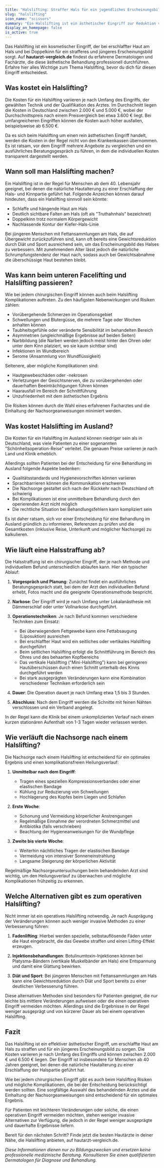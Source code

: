 ```yaml
---
title: "Halslifting: Straffer Hals für ein jugendliches Erscheinungsbild"
slug: "halslifting"
icon_name: "scissors"
summary: "Ein Halslifting ist ein ästhetischer Eingriff zur Reduktion von Doppelkinn und Hautfalten im Halsbereich, der für ein jüngeres Aussehen sorgt."
display_on_homepage: false
is_active: true
---
```


Das Halslifting ist ein kosmetischer Eingriff, der bei erschlaffter Haut am Hals und bei Doppelkinn für ein strafferes und jüngeres Erscheinungsbild sorgt. Auf **hautarzt-vergleich.de** findest du erfahrene Dermatologen und Fachärzte, die diese ästhetische Behandlung professionell durchführen. Erfahre hier alles Wichtige zum Thema Halslifting, bevor du dich für diesen Eingriff entscheidest.

## Was kostet ein Halslifting?

Die Kosten für ein Halslifting variieren je nach Umfang des Eingriffs, der gewählten Technik und der Qualifikation des Arztes. Im Durchschnitt liegen die Kosten in Deutschland zwischen 2.000 € und 5.000 €, wobei der Durchschnittspreis nach einem Preisvergleich bei etwa 3.600 € liegt. Bei umfangreicheren Eingriffen können die Kosten auch höher ausfallen, beispielsweise ab 6.500 €. 

Da es sich beim Halslifting um einen rein ästhetischen Eingriff handelt, werden die Kosten in der Regel nicht von den Krankenkassen übernommen. Es ist ratsam, vor dem Eingriff mehrere Angebote zu vergleichen und ein ausführliches Beratungsgespräch zu führen, in dem die individuellen Kosten transparent dargestellt werden.

## Wann soll man Halslifting machen?

Ein Halslifting ist in der Regel für Menschen ab dem 40. Lebensjahr geeignet, bei denen die natürliche Hautalterung zu einer Erschlaffung der Hals- und Kinnpartie geführt hat. Folgende Anzeichen können darauf hindeuten, dass ein Halslifting sinnvoll sein könnte:

- Schlaffe und hängende Haut am Hals
- Deutlich sichtbare Falten am Hals (oft als "Truthahnhals" bezeichnet)
- Doppelkinn trotz normalem Körpergewicht
- Nachlassende Kontur der Kiefer-Hals-Linie

Bei jüngeren Menschen mit Fettansammlungen am Hals, die auf Übergewicht zurückzuführen sind, kann oft bereits eine Gewichtsreduktion durch Diät und Sport ausreichend sein, um das Erscheinungsbild des Halses zu verbessern. Mit zunehmendem Alter lässt jedoch die natürliche Schrumpfungstendenz der Haut nach, sodass auch bei Gewichtsabnahme die überschüssige Haut bestehen bleibt.

## Was kann beim unteren Facelifting und Halslifting passieren?

Wie bei jedem chirurgischen Eingriff können auch beim Halslifting Komplikationen auftreten. Zu den häufigsten Nebenwirkungen und Risiken zählen:

- Vorübergehende Schmerzen im Operationsgebiet
- Schwellungen und Blutergüsse, die mehrere Tage oder Wochen anhalten können
- Taubheitsgefühle oder veränderte Sensibilität im behandelten Bereich
- Asymmetrien (ungleichmäßige Ergebnisse auf beiden Seiten)
- Narbbildung (die Narben werden jedoch meist hinter den Ohren oder unter dem Kinn platziert, wo sie kaum sichtbar sind)
- Infektionen im Wundbereich
- Serome (Ansammlung von Wundflüssigkeit)

Seltenere, aber mögliche Komplikationen sind:

- Hautgewebeschäden oder -nekrosen
- Verletzungen der Gesichtsnerven, die zu vorübergehenden oder dauerhaften Beeinträchtigungen führen können
- Haarausfall im Bereich der Schnittführung
- Unzufriedenheit mit dem ästhetischen Ergebnis

Die Risiken können durch die Wahl eines erfahrenen Facharztes und die Einhaltung der Nachsorgeanweisungen minimiert werden.

## Was kostet Halslifting im Ausland?

Die Kosten für ein Halslifting im Ausland können niedriger sein als in Deutschland, was viele Patienten zu einer sogenannten "Schönheitsoperation-Reise" verleitet. Die genauen Preise variieren je nach Land und Klinik erheblich.

Allerdings sollten Patienten bei der Entscheidung für eine Behandlung im Ausland folgende Aspekte bedenken:

- Qualitätsstandards und Hygienevorschriften können variieren
- Sprachbarrieren können die Kommunikation erschweren
- Die Nachsorge gestaltet sich nach der Rückkehr nach Deutschland oft schwierig
- Bei Komplikationen ist eine unmittelbare Behandlung durch den operierenden Arzt nicht möglich
- Die rechtliche Situation bei Behandlungsfehlern kann kompliziert sein

Es ist daher ratsam, sich vor einer Entscheidung für eine Behandlung im Ausland gründlich zu informieren, Referenzen zu prüfen und die Gesamtkosten (inklusive Reise, Unterkunft und möglicher Nachsorge) zu kalkulieren.

## Wie läuft eine Halsstraffung ab?

Die Halsstraffung ist ein chirurgischer Eingriff, der je nach Methode und individuellem Befund unterschiedlich ablaufen kann. Hier ein typischer Ablauf:

1. **Vorgespräch und Planung**: Zunächst findet ein ausführliches Beratungsgespräch statt, bei dem der Arzt den individuellen Befund erhebt, Fotos macht und die geeignete Operationsmethode bespricht.

2. **Narkose**: Der Eingriff wird je nach Umfang unter Lokalanästhesie mit Dämmerschlaf oder unter Vollnarkose durchgeführt.

3. **Operationstechniken**: Je nach Befund kommen verschiedene Techniken zum Einsatz:
   - Bei überwiegendem Fettgewebe kann eine Fettabsaugung (Liposuktion) ausreichen
   - Bei erschlaffter Haut wird ein seitliches oder vertikales Halslifting durchgeführt
   - Beim seitlichen Halslifting erfolgt die Schnittführung im Bereich des Ohres und des behaarten Kopfbereichs
   - Das vertikale Halslifting ("Mini-Halslifting") kann bei geringeren Hautüberschüssen durch einen Schnitt unterhalb des Kinns durchgeführt werden
   - Bei stark ausgeprägten Veränderungen kann eine Kombination verschiedener Techniken erforderlich sein

4. **Dauer**: Die Operation dauert je nach Umfang etwa 1,5 bis 3 Stunden.

5. **Abschluss**: Nach dem Eingriff werden die Schnitte mit feinen Nähten verschlossen und ein Verband angelegt.

In der Regel kann die Klinik bei einem unkomplizierten Verlauf nach einem kurzen stationären Aufenthalt von 1-3 Tagen wieder verlassen werden.

## Wie verläuft die Nachsorge nach einem Halslifting?

Die Nachsorge nach einem Halslifting ist entscheidend für ein optimales Ergebnis und einen komplikationsfreien Heilungsverlauf:

1. **Unmittelbar nach dem Eingriff**:
   - Tragen eines speziellen Kompressionsverbandes oder einer elastischen Bandage
   - Kühlung zur Reduzierung von Schwellungen
   - Hochlagerung des Kopfes beim Liegen und Schlafen

2. **Erste Woche**:
   - Schonung und Vermeidung körperlicher Anstrengungen
   - Regelmäßige Einnahme der verordneten Schmerzmittel und Antibiotika (falls verschrieben)
   - Beachtung der Hygieneanweisungen für die Wundpflege

3. **Zweite bis vierte Woche**:
   - Weiterhin nächtliches Tragen der elastischen Bandage
   - Vermeidung von intensiver Sonneneinstrahlung
   - Langsame Steigerung der körperlichen Aktivität

Regelmäßige Nachsorgeuntersuchungen beim behandelnden Arzt sind wichtig, um den Heilungsverlauf zu überwachen und mögliche Komplikationen frühzeitig zu erkennen.

## Welche Alternativen gibt es zum operativen Halslifting?

Nicht immer ist ein operatives Halslifting notwendig. Je nach Ausprägung der Veränderungen können auch weniger invasive Methoden zu einer Verbesserung führen:

1. **Fadenlifting**: Hierbei werden spezielle, selbstauflösende Fäden unter die Haut eingebracht, die das Gewebe straffen und einen Lifting-Effekt erzeugen.

2. **Injektionsbehandlungen**: Botulinumtoxin-Injektionen können bei Platysma-Bändern (vertikale Muskelbänder am Hals) eine Entspannung und damit eine Glättung bewirken.

3. **Diät und Sport**: Bei jüngeren Menschen mit Fettansammlungen am Hals kann eine Gewichtsreduktion durch Diät und Sport bereits zu einer deutlichen Verbesserung führen.

Diese alternativen Methoden sind besonders für Patienten geeignet, die nur leichte bis mittlere Veränderungen aufweisen oder die einen operativen Eingriff vermeiden möchten. Allerdings sind die Ergebnisse in der Regel weniger ausgeprägt und von kürzerer Dauer als bei einem operativen Halslifting.

## Fazit

Das Halslifting ist ein effektiver ästhetischer Eingriff, um erschlaffte Haut am Hals zu straffen und für ein jüngeres Erscheinungsbild zu sorgen. Die Kosten variieren je nach Umfang des Eingriffs und können zwischen 2.000 € und 6.500 € liegen. Der Eingriff ist insbesondere für Menschen ab 40 Jahren geeignet, bei denen die natürliche Hautalterung zu einer Erschlaffung der Halspartie geführt hat.

Wie bei jedem chirurgischen Eingriff gibt es auch beim Halslifting Risiken und mögliche Komplikationen, die bei der Entscheidung berücksichtigt werden sollten. Eine sorgfältige Auswahl des behandelnden Arztes und die Einhaltung der Nachsorgeanweisungen sind entscheidend für ein optimales Ergebnis.

Für Patienten mit leichteren Veränderungen oder solche, die einen operativen Eingriff vermeiden möchten, stehen weniger invasive Alternativen zur Verfügung, die jedoch in der Regel weniger ausgeprägte und dauerhafte Ergebnisse liefern.

Bereit für den nächsten Schritt? Finde jetzt die besten Hautärzte in deiner Nähe, die Halslifting anbieten, auf hautarzt-vergleich.de.

*Diese Informationen dienen nur zu Bildungszwecken und ersetzen keine professionelle medizinische Beratung. Konsultieren Sie einen qualifizierten Dermatologen für Diagnose und Behandlung.*